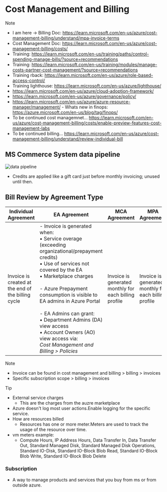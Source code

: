 # Cost Management and Billing

> [!NOTE]
> - I am here -> Billing Doc: https://learn.microsoft.com/en-us/azure/cost-management-billing/understand/mpa-invoice-terms
> - Cost Management Doc: https://learn.microsoft.com/en-us/azure/cost-management-billing/costs/
> - Training: https://learn.microsoft.com/en-us/training/paths/control-spending-manage-bills/?source=recommendations
> - Training: https://learn.microsoft.com/en-us/training/modules/manage-costs-partner-cost-management/?source=recommendations
> - Training rback: https://learn.microsoft.com/en-us/azure/role-based-access-control/
> - Training lighthouse: https://learn.microsoft.com/en-us/azure/lighthouse/
> - https://learn.microsoft.com/en-us/azure/cloud-adoption-framework/
> - https://learn.microsoft.com/en-us/azure/governance/policy/
> - https://learn.microsoft.com/en-us/azure/azure-resource-manager/management/ - Whats new in finops: https://azure.microsoft.com/en-us/blog/tag/finops/
> - To be continued cost managemnet... https://learn.microsoft.com/en-us/azure/cost-management-billing/costs/enable-preview-features-cost-management-labs
> - To be continued billing... https://learn.microsoft.com/en-us/azure/cost-management-billing/understand/review-individual-bill

## MS Commerce System data pipeline
![data pipeline](https://learn.microsoft.com/en-us/azure/cost-management-billing/costs/media/overview-cost-management/commerce-pipeline.svg#lightbox)
- Credits are applied like a gift card just before monthly invoicing; unused until then.

## Bill Review by Agreement Type
| Individual Agreement | EA Agreement | MCA Agreement | MPA Agreement |
|----------------------|--------------|----------------|----------------|
| Invoice is created at the end of the billing cycle | - Invoice is generated when:<br> • Service overage (exceeding organizational/prepayment credits)<br> • Use of services not covered by the EA<br> • Marketplace charges<br><br> - Azure Prepayment consumption is visible to EA admins in Azure Portal<br><br> - EA Admins can grant:<br> • Department Admins (DA) view access<br> • Account Owners (AO) view access via:<br> _Cost Management and Billing > Policies_ | Invoice is generated monthly for each billing profile | Invoice is generated monthly for each billing profile |

> [!NOTE]
> - Invoice can be found in cost management and billing > billing > invoices
> - Specific subscription scope > billing > invoices

> [!TIP]
> - External service charges
>   - This are the charges from the auzre marketplace
> - Azure doesn't log most user actions.Enable logging for the specific service.
> - How are resources billed 
>   - Resources has one or more meter.Meters are used to track the usage of the resource over time.
> - vm meters example:
>   - Compute Hours, IP Address Hours, Data Transfer In, Data Transfer Out, Standard Managed Disk, Standard Managed Disk Operations, Standard IO-Disk, Standard IO-Block Blob Read, Standard IO-Block Blob Write, Standard IO-Block Blob Delete

### Subscription
- A way to manage products and services that you buy from ms or from outside azure.
